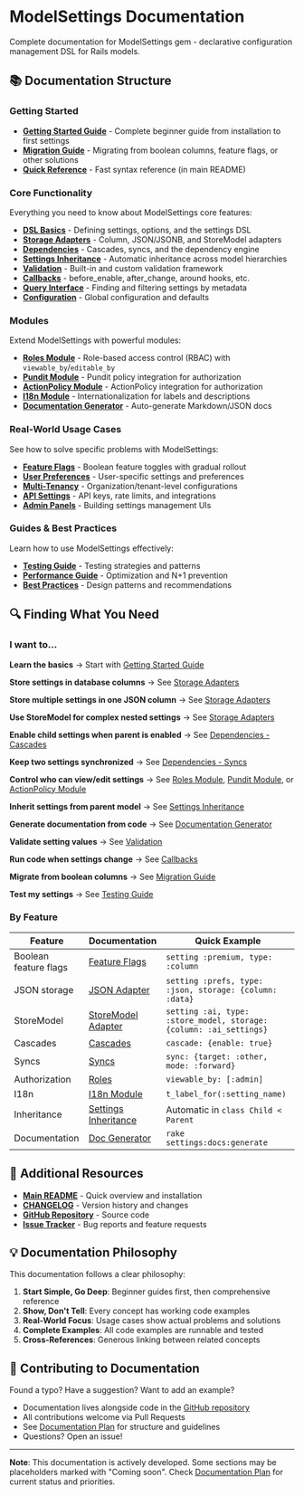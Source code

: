 # ModelSettings Documentation

Complete documentation for ModelSettings gem - declarative configuration management DSL for Rails models.

## 📚 Documentation Structure

### Getting Started

- **[Getting Started Guide](guides/getting_started.md)** - Complete beginner guide from installation to first settings
- **[Migration Guide](guides/migration.md)** - Migrating from boolean columns, feature flags, or other solutions
- **[Quick Reference](../README.md#quick-start)** - Fast syntax reference (in main README)

### Core Functionality

Everything you need to know about ModelSettings core features:

- **[DSL Basics](core/dsl.md)** - Defining settings, options, and the settings DSL
- **[Storage Adapters](core/adapters.md)** - Column, JSON/JSONB, and StoreModel adapters
- **[Dependencies](core/dependencies.md)** - Cascades, syncs, and the dependency engine
- **[Settings Inheritance](core/inheritance.md)** - Automatic inheritance across model hierarchies
- **[Validation](core/validation.md)** - Built-in and custom validation framework
- **[Callbacks](core/callbacks.md)** - before_enable, after_change, around hooks, etc.
- **[Query Interface](core/queries.md)** - Finding and filtering settings by metadata
- **[Configuration](core/configuration.md)** - Global configuration and defaults

### Modules

Extend ModelSettings with powerful modules:

- **[Roles Module](modules/roles.md)** - Role-based access control (RBAC) with `viewable_by`/`editable_by`
- **[Pundit Module](modules/pundit.md)** - Pundit policy integration for authorization
- **[ActionPolicy Module](modules/action_policy.md)** - ActionPolicy integration for authorization
- **[I18n Module](modules/i18n.md)** - Internationalization for labels and descriptions
- **[Documentation Generator](modules/documentation.md)** - Auto-generate Markdown/JSON docs

### Real-World Usage Cases

See how to solve specific problems with ModelSettings:

- **[Feature Flags](usage_cases/feature_flags.md)** - Boolean feature toggles with gradual rollout
- **[User Preferences](usage_cases/user_preferences.md)** - User-specific settings and preferences
- **[Multi-Tenancy](usage_cases/multi_tenancy.md)** - Organization/tenant-level configurations
- **[API Settings](usage_cases/api_settings.md)** - API keys, rate limits, and integrations
- **[Admin Panels](usage_cases/admin_panels.md)** - Building settings management UIs

### Guides & Best Practices

Learn how to use ModelSettings effectively:

- **[Testing Guide](guides/testing.md)** - Testing strategies and patterns
- **[Performance Guide](guides/performance.md)** - Optimization and N+1 prevention
- **[Best Practices](guides/best_practices.md)** - Design patterns and recommendations

## 🔍 Finding What You Need

### I want to...

**Learn the basics**
→ Start with [Getting Started Guide](guides/getting_started.md)

**Store settings in database columns**
→ See [Storage Adapters](core/adapters.md#column-adapter)

**Store multiple settings in one JSON column**
→ See [Storage Adapters](core/adapters.md#json-adapter)

**Use StoreModel for complex nested settings**
→ See [Storage Adapters](core/adapters.md#storemodel-adapter)

**Enable child settings when parent is enabled**
→ See [Dependencies - Cascades](core/dependencies.md#cascades)

**Keep two settings synchronized**
→ See [Dependencies - Syncs](core/dependencies.md#syncs)

**Control who can view/edit settings**
→ See [Roles Module](modules/roles.md), [Pundit Module](modules/pundit.md), or [ActionPolicy Module](modules/action_policy.md)

**Inherit settings from parent model**
→ See [Settings Inheritance](core/inheritance.md)

**Generate documentation from code**
→ See [Documentation Generator](modules/documentation.md)

**Validate setting values**
→ See [Validation](core/validation.md)

**Run code when settings change**
→ See [Callbacks](core/callbacks.md)

**Migrate from boolean columns**
→ See [Migration Guide](guides/migration.md#from-boolean-columns)

**Test my settings**
→ See [Testing Guide](guides/testing.md)

### By Feature

| Feature | Documentation | Quick Example |
|---------|--------------|---------------|
| Boolean feature flags | [Feature Flags](usage_cases/feature_flags.md) | `setting :premium, type: :column` |
| JSON storage | [JSON Adapter](core/adapters.md#json-adapter) | `setting :prefs, type: :json, storage: {column: :data}` |
| StoreModel | [StoreModel Adapter](core/adapters.md#storemodel-adapter) | `setting :ai, type: :store_model, storage: {column: :ai_settings}` |
| Cascades | [Cascades](core/dependencies.md#cascades) | `cascade: {enable: true}` |
| Syncs | [Syncs](core/dependencies.md#syncs) | `sync: {target: :other, mode: :forward}` |
| Authorization | [Roles](modules/roles.md) | `viewable_by: [:admin]` |
| I18n | [I18n Module](modules/i18n.md) | `t_label_for(:setting_name)` |
| Inheritance | [Settings Inheritance](core/inheritance.md) | Automatic in `class Child < Parent` |
| Documentation | [Doc Generator](modules/documentation.md) | `rake settings:docs:generate` |

## 📖 Additional Resources

- **[Main README](../README.md)** - Quick overview and installation
- **[CHANGELOG](../CHANGELOG.md)** - Version history and changes
- **[GitHub Repository](https://github.com/AlexeyMatskevich/model_settings)** - Source code
- **[Issue Tracker](https://github.com/AlexeyMatskevich/model_settings/issues)** - Bug reports and feature requests

## 💡 Documentation Philosophy

This documentation follows a clear philosophy:

1. **Start Simple, Go Deep**: Beginner guides first, then comprehensive reference
2. **Show, Don't Tell**: Every concept has working code examples
3. **Real-World Focus**: Usage cases show actual problems and solutions
4. **Complete Examples**: All code examples are runnable and tested
5. **Cross-References**: Generous linking between related concepts

## 🤝 Contributing to Documentation

Found a typo? Have a suggestion? Want to add an example?

- Documentation lives alongside code in the [GitHub repository](https://github.com/AlexeyMatskevich/model_settings)
- All contributions welcome via Pull Requests
- See [Documentation Plan](PLAN.md) for structure and guidelines
- Questions? Open an issue!

---

**Note**: This documentation is actively developed. Some sections may be placeholders marked with "Coming soon". Check [Documentation Plan](PLAN.md) for current status and priorities.
